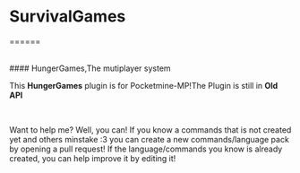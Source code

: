# SurvivalGames
======



</br>
#### HungerGames,The mutiplayer system
</br>


This **HungerGames** plugin is for Pocketmine-MP!The Plugin is still in **Old API**
</br>


</br>

Want to help me? Well, you can! If you know a commands that is not created yet and others minstake :3 you can create a new commands/language pack by opening a pull request! If the language/commands you know is already created, you can help improve it by editing it!
